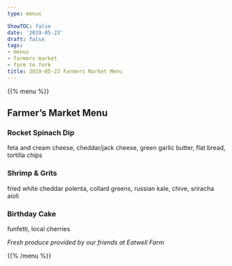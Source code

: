 ```yaml
---
type: menus

ShowTOC: false
date: '2019-05-23'
draft: false
tags:
- menus
- farmers market
- farm to fork
title: 2019-05-23 Farmers Market Menu
---
```


{{% menu %}}

## Farmer’s Market Menu

### Rocket Spinach Dip

feta and cream cheese, cheddar/jack cheese,
green garlic butter, flat bread, tortilla chips

### Shrimp & Grits

fried white cheddar polenta, collard greens,
russian kale, chive, sriracha aioli

### Birthday Cake

funfetti, local cherries


*Fresh produce provided by our friends at Eatwell Farm*

{{% /menu %}}
